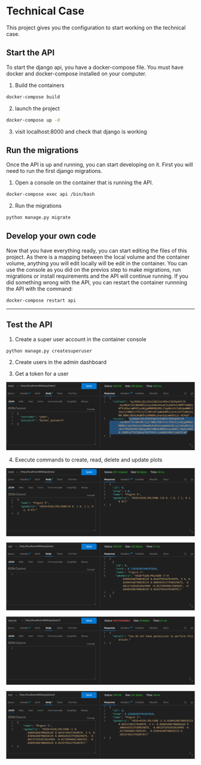 # Technical Case

This project gives you the configuration to start working on the technical case.

## Start the API

To start the django api, you have a docker-compose file. You must have docker and docker-compose installed on your computer.

1. Build the containers
```bash
docker-compose build
```
2. launch the project
```bash
docker-compose up -d
```
3. visit localhost:8000 and check that django is working


## Run the migrations

Once the API is up and running, you can start developing on it.
First you will need to run the first django migrations.
1. Open a console on the container that is running the API.
```bash
docker-compose exec api /bin/bash
```
2. Run the migrations
```bash
python manage.py migrate
```

## Develop your own code

Now that you have everything ready, you can start editing the files of this project. As there is a mapping between the local volume and the container volume, anything you will edit locally will be edit in the container. You can use the console as you did on the previos step to make migrations, run migrations or install requirements and the API will continue running. If you did something wrong with the API, you can restart the container runnning the API with the command:
```bash
docker-compose restart api
```

---

## Test the API

1. Create a super user account in the container console
```bash
python manage.py createsuperuser
```

2. Create users in the admin dashboard

3. Get a token for a user

![get token](./images/obtain_token.png)


4. Execute commands to create, read, delete and update plots

![create plot](./images/create_plot.png)

![get plots](./images/get_plots.png)

![delete plots](./images/delete_plot.png)

![update plots](./images/update_plot.png)
